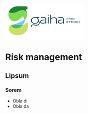 [<img src="Gaiha_prio_retino_plus.png" width=250/>](https://gaiha.org/fr/prioretino/)

# Risk management

## Lipsum

### Sorem

* Obla di
* Obla da


